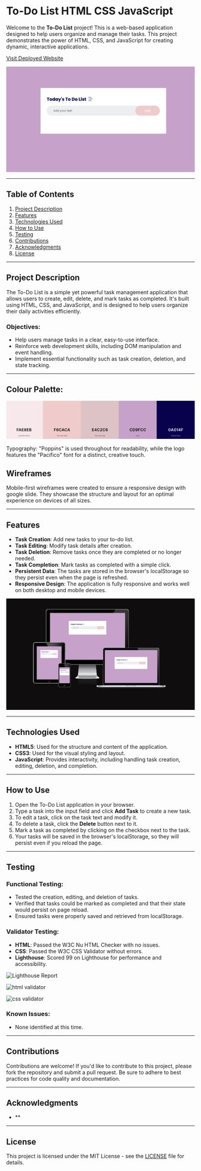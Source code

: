 # To-Do List HTML CSS JavaScript

Welcome to the **To-Do List** project! This is a web-based application designed to help users organize and manage their tasks. This project demonstrates the power of HTML, CSS, and JavaScript for creating dynamic, interactive applications.

[Visit Deployed Website](https://shan-tel4.github.io/to-do-list/)

![To-Do List](https://github.com/shan-tel4/to-do-list/blob/main/assets/images/To%20Do%20List%20Home%20Page.png?raw=true)

---

## Table of Contents

1. [Project Description](#project-description)
2. [Features](#features)
3. [Technologies Used](#technologies-used)
4. [How to Use](#how-to-use)
5. [Testing](#testing)
6. [Contributions](#contributions)
7. [Acknowledgments](#acknowledgments)
8. [License](#license)

---

## Project Description

The To-Do List is a simple yet powerful task management application that allows users to create, edit, delete, and mark tasks as completed. It's built using HTML, CSS, and JavaScript, and is designed to help users organize their daily activities efficiently.

### Objectives:

- Help users manage tasks in a clear, easy-to-use interface.
- Reinforce web development skills, including DOM manipulation and event handling.
- Implement essential functionality such as task creation, deletion, and state tracking.

---


## Colour Palette:


![Color palette](https://github.com/shan-tel4/to-do-list/blob/main/assets/images/Colour%20Palette.png?raw=true)

Typography: "Poppins" is used throughout for readability, while the logo features the "Pacifico" font for a distinct, creative touch.

## Wireframes

Mobile-first wireframes were created to ensure a responsive design with google slide. They showcase the structure and layout for an optimal experience on devices of all sizes.

---

## Features

- **Task Creation**: Add new tasks to your to-do list.  
- **Task Editing**: Modify task details after creation.  
- **Task Deletion**: Remove tasks once they are completed or no longer needed.  
- **Task Completion**: Mark tasks as completed with a simple click.  
- **Persistent Data**: The tasks are stored in the browser's localStorage so they persist even when the page is refreshed.  
- **Responsive Design**: The application is fully responsive and works well on both desktop and mobile devices.

![Responsive Design](https://github.com/shan-tel4/to-do-list/blob/main/assets/images/responsive%20screenshot.png?raw=true)

---

## Technologies Used

- **HTML5**: Used for the structure and content of the application.  
- **CSS3**: Used for the visual styling and layout.  
- **JavaScript**: Provides interactivity, including handling task creation, editing, deletion, and completion.  

---

## How to Use

1. Open the To-Do List application in your browser.
2. Type a task into the input field and click **Add Task** to create a new task.
3. To edit a task, click on the task text and modify it.
4. To delete a task, click the **Delete** button next to it.
5. Mark a task as completed by clicking on the checkbox next to the task.
6. Your tasks will be saved in the browser's localStorage, so they will persist even if you reload the page.

---

## Testing

### Functional Testing:

- Tested the creation, editing, and deletion of tasks.
- Verified that tasks could be marked as completed and that their state would persist on page reload.
- Ensured tasks were properly saved and retrieved from localStorage.

### Validator Testing:

- **HTML**: Passed the W3C Nu HTML Checker with no issues.  
- **CSS**: Passed the W3C CSS Validator without errors.
- **Lighthouse**: Scored 99 on Lighthouse for performance and accessibility.

![Lighthouse Report]()

![html validator]()

![css validator]()


### Known Issues:

- None identified at this time.

---

## Contributions

Contributions are welcome! If you'd like to contribute to this project, please fork the repository and submit a pull request. Be sure to adhere to best practices for code quality and documentation.

---

## Acknowledgments

- **

---

## License

This project is licensed under the MIT License - see the [LICENSE](https://github.com/shan-tel4/to-do-list/blob/main/LICENSE) file for details.


